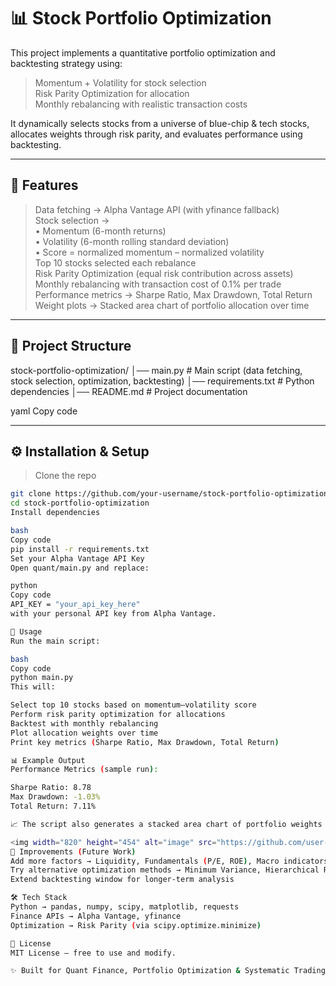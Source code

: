 # 📊 Stock Portfolio Optimization

This project implements a quantitative portfolio optimization and backtesting strategy using:  
> Momentum + Volatility for stock selection  
> Risk Parity Optimization for allocation  
> Monthly rebalancing with realistic transaction costs  

It dynamically selects stocks from a universe of blue-chip & tech stocks, allocates weights through risk parity, and evaluates performance using backtesting.

---

## 🚀 Features
> Data fetching → Alpha Vantage API (with yfinance fallback)  
> Stock selection →  
> • Momentum (6-month returns)  
> • Volatility (6-month rolling standard deviation)  
> • Score = normalized momentum – normalized volatility  
> Top 10 stocks selected each rebalance  
> Risk Parity Optimization (equal risk contribution across assets)  
> Monthly rebalancing with transaction cost of 0.1% per trade  
> Performance metrics → Sharpe Ratio, Max Drawdown, Total Return  
> Weight plots → Stacked area chart of portfolio allocation over time  

---

## 📂 Project Structure
stock-portfolio-optimization/
│── main.py # Main script (data fetching, stock selection, optimization, backtesting)
│── requirements.txt # Python dependencies
│── README.md # Project documentation

yaml
Copy code

---

## ⚙️ Installation & Setup

> Clone the repo
```bash
git clone https://github.com/your-username/stock-portfolio-optimization.git
cd stock-portfolio-optimization
Install dependencies

bash
Copy code
pip install -r requirements.txt
Set your Alpha Vantage API Key
Open quant/main.py and replace:

python
Copy code
API_KEY = "your_api_key_here"
with your personal API key from Alpha Vantage.

🧮 Usage
Run the main script:

bash
Copy code
python main.py
This will:

Select top 10 stocks based on momentum–volatility score
Perform risk parity optimization for allocations
Backtest with monthly rebalancing
Plot allocation weights over time
Print key metrics (Sharpe Ratio, Max Drawdown, Total Return)

📊 Example Output
Performance Metrics (sample run):

Sharpe Ratio: 8.78
Max Drawdown: -1.03%
Total Return: 7.11%

📈 The script also generates a stacked area chart of portfolio weights over time:

<img width="820" height="454" alt="image" src="https://github.com/user-attachments/assets/5b3c3475-9dd7-4172-adac-0575574dba75" />
🔮 Improvements (Future Work)
Add more factors → Liquidity, Fundamentals (P/E, ROE), Macro indicators
Try alternative optimization methods → Minimum Variance, Hierarchical Risk Parity (HRP)
Extend backtesting window for longer-term analysis

🛠️ Tech Stack
Python → pandas, numpy, scipy, matplotlib, requests
Finance APIs → Alpha Vantage, yfinance
Optimization → Risk Parity (via scipy.optimize.minimize)

📜 License
MIT License – free to use and modify.

✨ Built for Quant Finance, Portfolio Optimization & Systematic Trading Research. ✨
